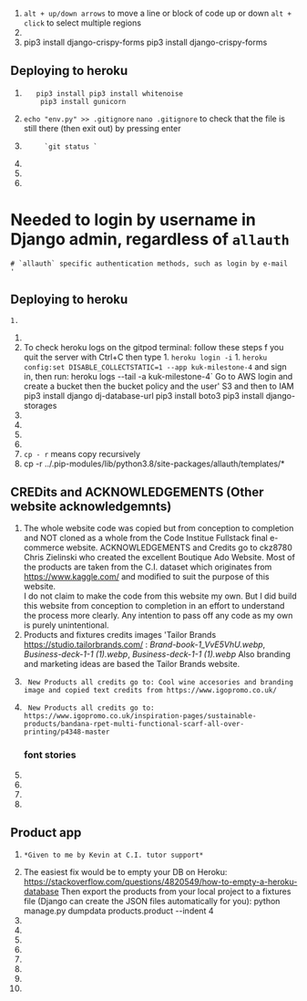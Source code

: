   1.  `alt + up/down arrows` to move a line or block of code up or down
        `alt + click` to select multiple regions
1.      
1.   pip3 install django-crispy-forms 
     pip3 install django-crispy-forms

 ## Deploying to heroku
1.        pip3 install pip3 install whitenoise
           pip3 install gunicorn  

1. ` echo "env.py" >> .gitignore `
    ` nano .gitignore ` to check that the file is still there (then exit out) by pressing enter 
1.          `git status ` 
1.          
1.          
1. 
 # Needed to login by username in Django admin, regardless of `allauth`
    

    # `allauth` specific authentication methods, such as login by e-mail
    '
##  Deploying to heroku
    1.  
   1. 
   1.  To check heroku logs on the gitpod terminal:
       follow these steps f you quit the server with Ctrl+C then type
    1.  `heroku login -i`
    1.  `heroku config:set DISABLE_COLLECTSTATIC=1 --app kuk-milestone-4`
        and sign in, then run:
        heroku logs --tail -a kuk-milestone-4`
        Go to AWS login and create a bucket then the bucket policy and the user'
        S3 and then to IAM 
        pip3 install django dj-database-url
        pip3 install boto3
        pip3 install django-storages
   1.  
   1.  
   1.  
   1.  
   1.   `cp - r` means copy recursively
   1.   cp -r ../.pip-modules/lib/python3.8/site-packages/allauth/templates/*
## CREDits and  ACKNOWLEDGEMENTS  (Other website acknowledgemnts)       
1.  The whole website code was copied but from conception to completion and NOT cloned as a whole from the Code Institue Fullstack final e-commerce website.
    ACKNOWLEDGEMENTS and Credits go to ckz8780 Chris Zielinski who created the excellent Boutique Ado Website.
        Most of the products are taken from the C.I. dataset which originates from https://www.kaggle.com/  and modified to suit the purpose of this website.  
        I do not claim to make the code from this website my own. But I did build this website from conception to completion in an effort to understand the process more clearly.
        Any intention to pass off any code as my own is purely unintentional.
1.    Products and fixtures credits images 'Tailor Brands https://studio.tailorbrands.com/ : 
        *Brand-book-1_VvE5VhU.webp*, *Business-deck-1-1 (1).webp*, *Business-deck-1-1 (1).webp* 
        Also branding and marketing ideas are based the Tailor Brands website.
1.      New Products all credits go to: Cool wine accesories and branding image and copied text credits from https://www.igopromo.co.uk/
1.      New Products all credits go to: https://www.igopromo.co.uk/inspiration-pages/sustainable-products/bandana-rpet-multi-functional-scarf-all-over-printing/p4348-master
    
    
    
    ### font stories  
1.   
1.       
1.  
1.      

## Product app
1.     *Given to me by Kevin at C.I. tutor support* 
1.   The easiest fix would be to empty your DB on Heroku: https://stackoverflow.com/questions/4820549/how-to-empty-a-heroku-database
Then export the products from your local project to a fixtures file (Django can create the JSON files automatically for you):
python manage.py dumpdata products.product --indent 4              
1.      
1.      
1.                     
1.  
1.          
1.          
1.          
1.          